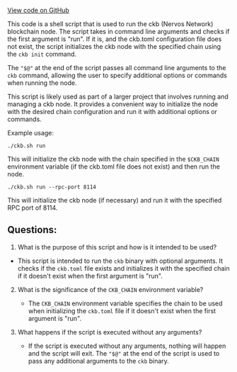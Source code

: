 [View code on GitHub](https://github.com/nervosnetwork/ckb/docker/docker-entrypoint.sh)

This code is a shell script that is used to run the ckb (Nervos Network) blockchain node. The script takes in command line arguments and checks if the first argument is "run". If it is, and the ckb.toml configuration file does not exist, the script initializes the ckb node with the specified chain using the `ckb init` command. 

The `"$@"` at the end of the script passes all command line arguments to the `ckb` command, allowing the user to specify additional options or commands when running the node. 

This script is likely used as part of a larger project that involves running and managing a ckb node. It provides a convenient way to initialize the node with the desired chain configuration and run it with additional options or commands. 

Example usage:

```
./ckb.sh run
```

This will initialize the ckb node with the chain specified in the `$CKB_CHAIN` environment variable (if the ckb.toml file does not exist) and then run the node. 

```
./ckb.sh run --rpc-port 8114
```

This will initialize the ckb node (if necessary) and run it with the specified RPC port of 8114.
## Questions: 
 1. What is the purpose of this script and how is it intended to be used?
   - This script is intended to run the `ckb` binary with optional arguments. It checks if the `ckb.toml` file exists and initializes it with the specified chain if it doesn't exist when the first argument is "run".
   
2. What is the significance of the `CKB_CHAIN` environment variable?
   - The `CKB_CHAIN` environment variable specifies the chain to be used when initializing the `ckb.toml` file if it doesn't exist when the first argument is "run".
   
3. What happens if the script is executed without any arguments?
   - If the script is executed without any arguments, nothing will happen and the script will exit. The `"$@"` at the end of the script is used to pass any additional arguments to the `ckb` binary.